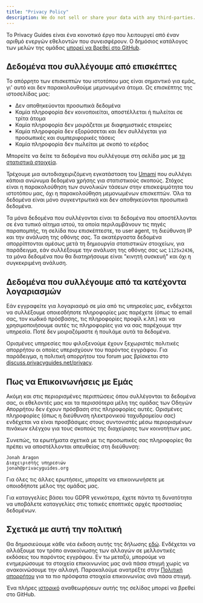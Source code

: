 ```yaml
---
title: "Privacy Policy"
description: We do not sell or share your data with any third-parties.
---
```


Το Privacy Guides είναι ένα κοινοτικό έργο που λειτουργεί από έναν αριθμό ενεργών εθελοντών που συνεισφέρουν. Ο δημόσιος κατάλογος των μελών της ομάδας [μπορεί να βρεθεί στο GitHub](https://github.com/orgs/privacyguides/people).

## Δεδομένα που συλλέγουμε από επισκέπτες

Το απόρρητο των επισκεπτών του ιστοτόπου μας είναι σημαντικό για εμάς, γι' αυτό και δεν παρακολουθούμε μεμονωμένα άτομα. Ως επισκέπτης της ιστοσελίδας μας:

- Δεν αποθηκεύονται προσωπικά δεδομένα
- Καμία πληροφορία δεν κοινοποιείται, αποστέλλεται ή πωλείται σε τρίτα άτομα
- Καμία πληροφορία δεν μοιράζεται με διαφημιστικές εταιρείες
- Καμία πληροφορία δεν εξορύσσεται και δεν συλλέγεται για προσωπικές και συμπεριφορικές τάσεις
- Καμία πληροφορία δεν πωλείται με σκοπό το κέρδος

Μπορείτε να δείτε τα δεδομένα που συλλέγουμε στη σελίδα μας με [τα στατιστικά στοιχεία](statistics.md).

Τρέχουμε μια αυτοδιαχειριζόμενη εγκατάσταση του [Umami](https://umami.is) που συλλέγει κάποια ανώνυμα δεδομένα χρήσης για στατιστικούς σκοπούς. Στόχος είναι η παρακολούθηση των συνολικών τάσεων στην επισκεψιμότητα του ιστοτόπου μας, όχι η παρακολούθηση μεμονωμένων επισκεπτών. Όλα τα δεδομένα είναι μόνο συγκεντρωτικά και δεν αποθηκεύονται προσωπικά δεδομένα.

Τα μόνα δεδομένα που συλλέγονται είναι τα δεδομένα που αποστέλλονται σε ένα τυπικό αίτημα ιστού, τα οποία περιλαμβάνουν τις πηγές παραπομπής, τη σελίδα που επισκέπτεστε, το user agent, τη διεύθυνση IP και την ανάλυση της οθόνης σας. Τα ακατέργαστα δεδομένα απορρίπτονται αμέσως μετά τη δημιουργία στατιστικών στοιχείων, για παράδειγμα, εάν συλλέξουμε την ανάλυση της οθόνης σας ως `1125x2436`, τα μόνα δεδομένα που θα διατηρήσουμε είναι "κινητή συσκευή" και όχι η συγκεκριμένη ανάλυση.

## Δεδομένα που συλλέγουμε από τα κατέχοντα λογαριασμών

Εάν εγγραφείτε για λογαριασμό σε μία από τις υπηρεσίες μας, ενδέχεται να συλλέξουμε οποιεσδήποτε πληροφορίες μας παρέχετε (όπως το email σας, τον κωδικό πρόσβασης, τις πληροφορίες προφίλ κ.λπ.) και να χρησιμοποιήσουμε αυτές τις πληροφορίες για να σας παρέχουμε την υπηρεσία. Ποτέ δεν μοιραζόμαστε ή πουλάμε αυτά τα δεδομένα.

Ορισμένες υπηρεσίες που φιλοξενούμε έχουν ξεχωριστές πολιτικές απορρήτου οι οποίες υπερισχύουν του παρόντος εγγράφου. Για παράδειγμα, η πολιτική απορρήτου του forum μας βρίσκεται στο [discuss.privacyguides.net/privacy](https://discuss.privacyguides.net/privacy).

## Πως να Επικοινωνήσεις με Εμάς

Ακόμη και στις περιορισμένες περιπτώσεις όπου συλλέγονται τα δεδομένα σας, οι εθελοντές μας και τα περισσότερα μέλη της ομάδας των Οδηγών Απορρήτου δεν έχουν πρόσβαση στις πληροφορίες αυτές. Ορισμένες πληροφορίες (όπως η διεύθυνση ηλεκτρονικού ταχυδρομείου σας) ενδέχεται να είναι προσβάσιμες στους συντονιστές μέσω περιορισμένων πινάκων ελέγχου για τους σκοπούς της διαχείρισης των κοινοτήτων μας.

Συνεπώς, τα ερωτήματα σχετικά με τις προσωπικές σας πληροφορίες θα πρέπει να αποστέλλονται απευθείας στη διεύθυνση:

```text
Jonah Aragon
Διαχειριστής υπηρεσιών
jonah@privacyguides.org
```

Για όλες τις άλλες ερωτήσεις, μπορείτε να επικοινωνήσετε με οποιοδήποτε μέλος της ομάδας μας.

Για καταγγελίες βάσει του GDPR γενικότερα, έχετε πάντα τη δυνατότητα να υποβάλετε καταγγελίες στις τοπικές εποπτικές αρχές προστασίας δεδομένων.

## Σχετικά με αυτή την πολιτική

Θα δημοσιεύουμε κάθε νέα έκδοση αυτής της δήλωσης [εδώ](privacy-policy.md). Ενδέχεται να αλλάξουμε τον τρόπο ανακοίνωσης των αλλαγών σε μελλοντικές εκδόσεις του παρόντος εγγράφου. Εν τω μεταξύ, μπορούμε να ενημερώσουμε τα στοιχεία επικοινωνίας μας ανά πάσα στιγμή χωρίς να ανακοινώσουμε την αλλαγή. Παρακαλούμε ανατρέξτε στην [Πολιτική απορρήτου](privacy-policy.md) για τα πιο πρόσφατα στοιχεία επικοινωνίας ανά πάσα στιγμή.

Ένα πλήρες [ιστορικό](https://github.com/privacyguides/privacyguides.org/commits/main/docs/about/privacy-policy.md) αναθεωρήσεων αυτής της σελίδας μπορεί να βρεθεί στο GitHub.
